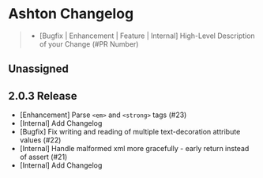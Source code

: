 # Ashton Changelog

> - [Bugfix | Enhancement | Feature | Internal] High-Level Description of your Change (#PR Number)

## Unassigned

## 2.0.3 Release
- [Enhancement] Parse `<em>` and `<strong>` tags (#23)
- [Internal] Add Changelog
- [Bugfix] Fix writing and reading of multiple text-decoration attribute values (#22)
- [Internal] Handle malformed xml more gracefully - early return instead of assert (#21)
- [Internal] Add Changelog
